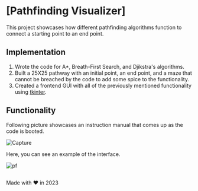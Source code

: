 # [Pathfinding Visualizer]

This project showcases how different pathfinding algorithms function to connect a starting point to an end point.

## Implementation
1. Wrote the code for A*, Breath-First Search, and Djikstra's algorithms.
2. Built a 25X25 pathway with an initial point, an end point, and a maze that cannot be breached by the code to add some spice to the functionality.
3. Created a frontend GUI with all of the previously mentioned functionality using [tkinter](https://docs.python.org/3/library/tkinter.html).
## Functionality

Following picture showcases an instruction manual that comes up as the code is booted.

![Capture](https://user-images.githubusercontent.com/51927159/235245893-bf4b0551-189e-4dc5-8f37-31f2e24862dd.PNG)

Here, you can see an example of the interface.

![pf](https://user-images.githubusercontent.com/51927159/235246021-492273fa-e825-43ac-bb0a-b5c1e65f5ff8.gif)


##
Made with :heart: in 2023
